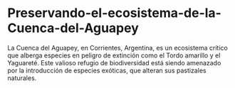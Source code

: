 # Preservando-el-ecosistema-de-la-Cuenca-del-Aguapey
La Cuenca del Aguapey, en Corrientes, Argentina, es un ecosistema crítico que alberga especies en peligro de extinción como el Tordo amarillo y el Yaguareté. Este valioso refugio de biodiversidad está siendo amenazado por la introducción de especies exóticas, que alteran sus pastizales naturales.
